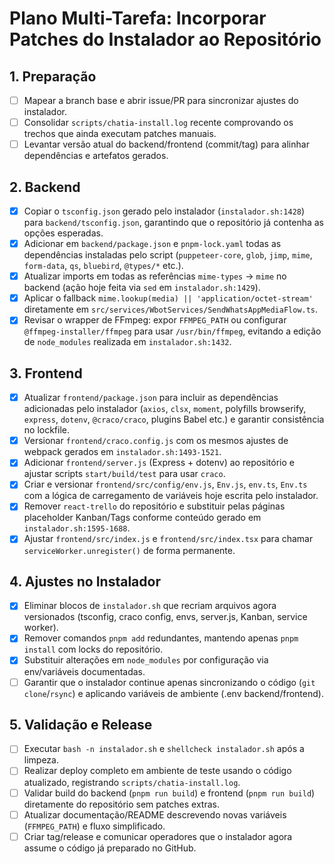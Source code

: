 # Plano Multi-Tarefa: Incorporar Patches do Instalador ao Repositório

## 1. Preparação
- [ ] Mapear a branch base e abrir issue/PR para sincronizar ajustes do instalador.
- [ ] Consolidar `scripts/chatia-install.log` recente comprovando os trechos que ainda executam patches manuais.
- [ ] Levantar versão atual do backend/frontend (commit/tag) para alinhar dependências e artefatos gerados.

## 2. Backend
- [x] Copiar o `tsconfig.json` gerado pelo instalador (`instalador.sh:1428`) para `backend/tsconfig.json`, garantindo que o repositório já contenha as opções esperadas.
- [x] Adicionar em `backend/package.json` e `pnpm-lock.yaml` todas as dependências instaladas pelo script (`puppeteer-core`, `glob`, `jimp`, `mime`, `form-data`, `qs`, `bluebird`, `@types/*` etc.).
- [x] Atualizar imports em todas as referências `mime-types` → `mime` no backend (ação hoje feita via `sed` em `instalador.sh:1429`).
- [x] Aplicar o fallback `mime.lookup(media) || 'application/octet-stream'` diretamente em `src/services/WbotServices/SendWhatsAppMediaFlow.ts`.
- [x] Revisar o wrapper de FFmpeg: expor `FFMPEG_PATH` ou configurar `@ffmpeg-installer/ffmpeg` para usar `/usr/bin/ffmpeg`, evitando a edição de `node_modules` realizada em `instalador.sh:1432`.

## 3. Frontend
- [x] Atualizar `frontend/package.json` para incluir as dependências adicionadas pelo instalador (`axios`, `clsx`, `moment`, polyfills browserify, `express`, `dotenv`, `@craco/craco`, plugins Babel etc.) e garantir consistência no lockfile.
- [x] Versionar `frontend/craco.config.js` com os mesmos ajustes de webpack gerados em `instalador.sh:1493-1521`.
- [x] Adicionar `frontend/server.js` (Express + dotenv) ao repositório e ajustar scripts `start/build/test` para usar `craco`.
- [x] Criar e versionar `frontend/src/config/env.js`, `Env.js`, `env.ts`, `Env.ts` com a lógica de carregamento de variáveis hoje escrita pelo instalador.
- [x] Remover `react-trello` do repositório e substituir pelas páginas placeholder Kanban/Tags conforme conteúdo gerado em `instalador.sh:1595-1688`.
- [x] Ajustar `frontend/src/index.js` e `frontend/src/index.tsx` para chamar `serviceWorker.unregister()` de forma permanente.

## 4. Ajustes no Instalador
- [x] Eliminar blocos de `instalador.sh` que recriam arquivos agora versionados (tsconfig, craco config, envs, server.js, Kanban, service worker).
- [x] Remover comandos `pnpm add` redundantes, mantendo apenas `pnpm install` com locks do repositório.
- [x] Substituir alterações em `node_modules` por configuração via env/variáveis documentadas.
- [ ] Garantir que o instalador continue apenas sincronizando o código (`git clone`/`rsync`) e aplicando variáveis de ambiente (.env backend/frontend).

## 5. Validação e Release
- [ ] Executar `bash -n instalador.sh` e `shellcheck instalador.sh` após a limpeza.
- [ ] Realizar deploy completo em ambiente de teste usando o código atualizado, registrando `scripts/chatia-install.log`.
- [ ] Validar build do backend (`pnpm run build`) e frontend (`pnpm run build`) diretamente do repositório sem patches extras.
- [ ] Atualizar documentação/README descrevendo novas variáveis (`FFMPEG_PATH`) e fluxo simplificado.
- [ ] Criar tag/release e comunicar operadores que o instalador agora assume o código já preparado no GitHub.
